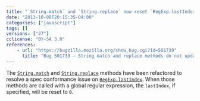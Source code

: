 ```yaml
---
title: "`String.match` and `String.replace` now reset `RegExp.lastIndex`"
date: "2013-10-08T20:15:35-04:00"
categories: ["javascript"]
tags: []
versions: ["27"]
cclicense: "BY-SA 3.0"
references:
    - url: "https://bugzilla.mozilla.org/show_bug.cgi?id=501739"
      title: "Bug 501739 – String match and replace methods do not update global regexp lastIndex per ES3&5"
---
```

The [`String.match`](https://developer.mozilla.org/docs/Web/JavaScript/Reference/Global_Objects/String/match) and [`String.replace`](https://developer.mozilla.org/docs/Web/JavaScript/Reference/Global_Objects/String/replace) methods have been refactored to resolve a spec conformance issue on [`RegExp.lastIndex`](https://developer.mozilla.org/docs/Web/JavaScript/Reference/Global_Objects/RegExp/lastIndex). When those methods are called with a global regular expression, the `lastIndex`, if specified, will be reset to `0`.

